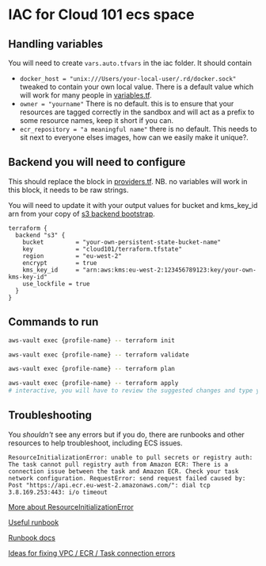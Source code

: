 # IAC for Cloud 101 ecs space

## Handling variables

You will need to create `vars.auto.tfvars` in the iac folder. It should contain

-  `docker_host = "unix:///Users/your-local-user/.rd/docker.sock"` tweaked to contain your own local value. There is a default value which will work for many people in [variables.tf](./variables.tf).
-  `owner = "yourname"` There is no default. this is to ensure that your resources are tagged correctly in the sandbox and will act as a prefix to some resource names, keep it short if you can.
-  `ecr_repository = "a meaningful name"` there is no default. This needs to sit next to everyone elses images, how can we easily make it unique?.

## Backend you will need to configure

This should replace the block in [providers.tf](./providers.tf). NB. no variables will work in this block, it needs to be raw strings. 

You will need to update it with your output values for bucket and kms_key_id arn from your copy of [s3 backend bootstrap](https://github.com/tess-barnes-uk/terraform-bootstrap-sandbox).

```hcl
terraform {
  backend "s3" {
    bucket         = "your-own-persistent-state-bucket-name"
    key            = "cloud101/terraform.tfstate"
    region         = "eu-west-2"
    encrypt        = true
    kms_key_id     = "arn:aws:kms:eu-west-2:123456789123:key/your-own-kms-key-id"
    use_lockfile = true
  }
}
```

## Commands to run

```sh
aws-vault exec {profile-name} -- terraform init
```

```sh
aws-vault exec {profile-name} -- terraform validate
```

```sh
aws-vault exec {profile-name} -- terraform plan
```

```sh
aws-vault exec {profile-name} -- terraform apply
# interactive, you will have to review the suggested changes and type yes
```

## Troubleshooting

You _shouldn't_ see any errors but if you do, there are runbooks and other resources to help troubleshoot, including ECS issues.

```text
ResourceInitializationError: unable to pull secrets or registry auth: The task cannot pull registry auth from Amazon ECR: There is a connection issue between the task and Amazon ECR. Check your task network configuration. RequestError: send request failed caused by: Post "https://api.ecr.eu-west-2.amazonaws.com/": dial tcp 3.8.169.253:443: i/o timeout
```

[More about ResourceInitializationError](https://docs.aws.amazon.com/AmazonECS/latest/developerguide/resource-initialization-error.html)

[Useful runbook](https://eu-west-2.console.aws.amazon.com/systems-manager/automation/execute/AWSSupport-TroubleshootECSTaskFailedToStart?region=eu-west-2#)

[Runbook docs](https://docs.aws.amazon.com/systems-manager-automation-runbooks/latest/userguide/automation-aws-troubleshootecstaskfailedtostart.html)

[Ideas for fixing VPC / ECR / Task connection errors](https://docs.aws.amazon.com/AmazonECS/latest/developerguide/verify-connectivity.html#fix-vpc-endpoints)

